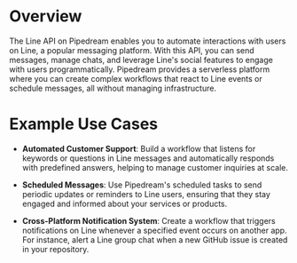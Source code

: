 # Overview

The Line API on Pipedream enables you to automate interactions with users on Line, a popular messaging platform. With this API, you can send messages, manage chats, and leverage Line's social features to engage with users programmatically. Pipedream provides a serverless platform where you can create complex workflows that react to Line events or schedule messages, all without managing infrastructure.

# Example Use Cases

- **Automated Customer Support**: Build a workflow that listens for keywords or questions in Line messages and automatically responds with predefined answers, helping to manage customer inquiries at scale.

- **Scheduled Messages**: Use Pipedream's scheduled tasks to send periodic updates or reminders to Line users, ensuring that they stay engaged and informed about your services or products.

- **Cross-Platform Notification System**: Create a workflow that triggers notifications on Line whenever a specified event occurs on another app. For instance, alert a Line group chat when a new GitHub issue is created in your repository.
